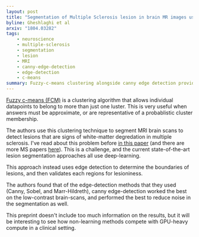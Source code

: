 ```yaml
---
layout: post
title: "Segmentation of Multiple Sclerosis lesion in brain MR images using Fuzzy C-Means"
byline: Gheshlaghi et al
arxiv: "1804.03282"
tags:
    - neuroscience
    - multiple-sclerosis
    - segmentation
    - lesion
    - MRI
    - canny-edge-detection
    - edge-detection
    - c-means
summary: Fuzzy-c-means clustering alongside canny edge detection provides a fast MS lesion segmentation algorithm.
---
```


[Fuzzy c-means (FCM)](https://en.wikipedia.org/wiki/Fuzzy_clustering) is a clustering algorithm that allows individual datapoints to belong to more than just one luster. This is very useful when answers must be approximate, or are representative of a probablistic cluster membership.

The authors use this clustering technique to segment MRI brain scans to detect lesions that are signs of white-matter degredation in multiple sclerosis. I've read about this problem before [in this paper](http://blog.jordan.matelsky.com/365papers/120/) (and there are more MS papers [here](http://blog.jordan.matelsky.com/365papers/tag/#multiple-sclerosis)). This is a challenge, and the current state-of-the-art lesion segmentation approaches all use deep-learning.

This approach instead uses edge detection to determine the boundaries of lesions, and then validates each regions for lesioniness.

The authors found that of the edge-detection methods that they used (Canny, Sobel, and Marr-Hildreth), canny edge-detection worked the best on the low-contrast brain-scans, and performed the best to reduce noise in the segmentation as well.

This preprint doesn't include too much information on the results, but it will be interesting to see how non-learning methods compete with GPU-heavy compute in a clinical setting.
